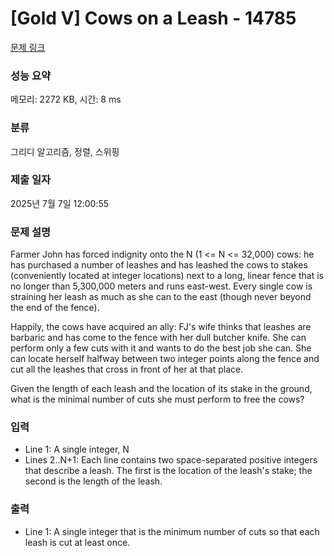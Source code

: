 # [Gold V] Cows on a Leash - 14785 

[문제 링크](https://www.acmicpc.net/problem/14785) 

### 성능 요약

메모리: 2272 KB, 시간: 8 ms

### 분류

그리디 알고리즘, 정렬, 스위핑

### 제출 일자

2025년 7월 7일 12:00:55

### 문제 설명

<p>Farmer John has forced indignity onto the N (1 <= N <= 32,000) cows: he has purchased a number of leashes and has leashed the cows to stakes (conveniently located at integer locations) next to a long, linear fence that is no longer than 5,300,000 meters and runs east-west. Every single cow is straining her leash as much as she can to the east (though never beyond the end of the fence).</p>

<p>Happily, the cows have acquired an ally: FJ's wife thinks that leashes are barbaric and has come to the fence with her dull butcher knife. She can perform only a few cuts with it and wants to do the best job she can. She can locate herself halfway between two integer points along the fence and cut all the leashes that cross in front of her at that place.</p>

<p>Given the length of each leash and the location of its stake in the ground, what is the minimal number of cuts she must perform to free the cows?</p>

### 입력 

 <ul>
	<li>Line 1: A single integer, N</li>
	<li>Lines 2..N+1: Each line contains two space-separated positive integers that describe a leash. The first is the location of the leash's stake; the second is the length of the leash.</li>
</ul>

### 출력 

 <ul>
	<li>Line 1: A single integer that is the minimum number of cuts so that each leash is cut at least once.</li>
</ul>

